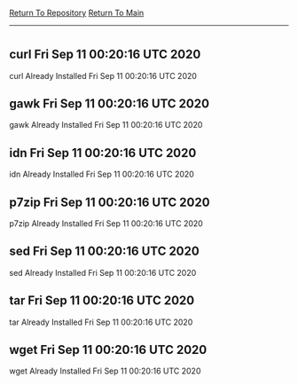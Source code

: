 [Return To Repository](https://github.com/deathbybandaid/piholeparser/)
[Return To Main](https://github.com/deathbybandaid/piholeparser/blob/master/RecentRunLogs/Mainlog.md)
____________________________________
# 
## curl Fri Sep 11 00:20:16 UTC 2020
curl Already Installed Fri Sep 11 00:20:16 UTC 2020
## gawk Fri Sep 11 00:20:16 UTC 2020
gawk Already Installed Fri Sep 11 00:20:16 UTC 2020
## idn Fri Sep 11 00:20:16 UTC 2020
idn Already Installed Fri Sep 11 00:20:16 UTC 2020
## p7zip Fri Sep 11 00:20:16 UTC 2020
p7zip Already Installed Fri Sep 11 00:20:16 UTC 2020
## sed Fri Sep 11 00:20:16 UTC 2020
sed Already Installed Fri Sep 11 00:20:16 UTC 2020
## tar Fri Sep 11 00:20:16 UTC 2020
tar Already Installed Fri Sep 11 00:20:16 UTC 2020
## wget Fri Sep 11 00:20:16 UTC 2020
wget Already Installed Fri Sep 11 00:20:16 UTC 2020
